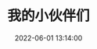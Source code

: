 ---
layout: links
title: 我的小伙伴们
date: 2022-06-01 13:14:00
keywords: 链接
description: 柯尔鸭的小伙伴们
comments: true
#links: /source/links.json
#random: false
links:
  - url: https://yunyoujun.cn
    avatar: https://cdn.jsdelivr.net/gh/YunYouJun/yunyoujun.github.io/images/avatar.jpg
    name: 云游君
    blog: 云游君的小站
    desc: All at sea.
    color: '#0078e7' # 代表色
    email: # 非必须
  - url: https://space.bilibili.com/188643463  #鲍鱼顺
    avatar: /source/images/bys.jpg
    name: demain
    blog: demain的哔哩哔哩
    desc: 还没想好说什么呢
    color: '#98F898' # 代表色
    email: # 非必须
  - url: https://space.bilibili.com/516685577  #占弘涛
    avatar: /source/images/bys.jpg
    name: 红桃
    blog: 红桃的哔哩哔哩
    desc: 还没想好说什么呢
    color: '#98F898' # 代表色
    email: # 非必须
placeholder: 还没想好说些什么 # 默认对友链的描述
tip: 友链加载中～如失败请刷新重试～
---